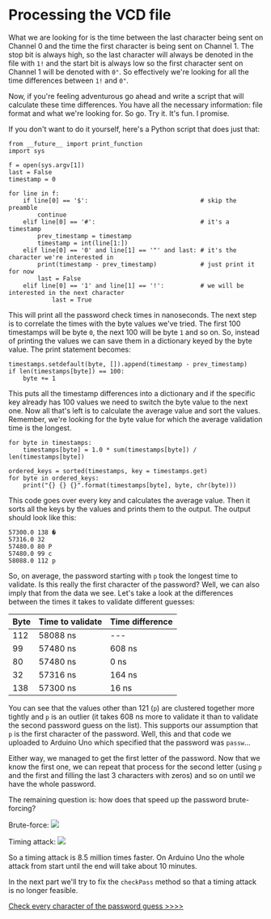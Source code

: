 # Processing the VCD file
What we are looking for is the time between the last character being sent on Channel 0 and the time the first character is being sent on Channel 1. The stop bit is always high, so the last character will always be denoted in the file with `1!` and the start bit is always low so the first character sent on Channel 1 will be denoted with `0"`. So effectively we're looking for all the time differences between `1!` and `0"`.

Now, if you're feeling adventurous go ahead and write a script that will calculate these time differences. You have all the necessary information: file format and what we're looking for. So go. Try it. It's fun. I promise.

If you don't want to do it yourself, here's a Python script that does just that:

```
from __future__ import print_function
import sys

f = open(sys.argv[1])
last = False
timestamp = 0

for line in f:
    if line[0] == '$':                               # skip the preamble
        continue
    elif line[0] == '#':                             # it's a timestamp
        prev_timestamp = timestamp
        timestamp = int(line[1:])
    elif line[0] == '0' and line[1] == '"' and last: # it's the character we're interested in
        print(timestamp - prev_timestamp)            # just print it for now
        last = False
    elif line[0] == '1' and line[1] == '!':          # we will be interested in the next character
            last = True
```

This will print all the password check times in nanoseconds. The next step is to correlate the times with the byte values we've tried. The first 100 timestamps will be byte `0`, the next 100 will be byte `1` and so on. So, instead of printing the values we can save them in a dictionary keyed by the byte value. The print statement becomes:

```
timestamps.setdefault(byte, []).append(timestamp - prev_timestamp)
if len(timestamps[byte]) == 100:
    byte += 1
```

This puts all the timestamp differences into a dictionary and if the specific key already has 100 values we need to switch the byte value to the next one. Now all that's left is to calculate the average value and sort the values. Remember, we're looking for the byte value for which the average validation time is the longest.

```
for byte in timestamps:
    timestamps[byte] = 1.0 * sum(timestamps[byte]) / len(timestamps[byte])

ordered_keys = sorted(timestamps, key = timestamps.get)
for byte in ordered_keys:
    print("{} {} {}".format(timestamps[byte], byte, chr(byte)))
```

This code goes over every key and calculates the average value. Then it sorts all the keys by the values and prints them to the output. The output should look like this:

```
57300.0 138 �
57316.0 32  
57480.0 80 P
57480.0 99 c
58088.0 112 p
```

So, on average, the password starting with `p` took the longest time to validate. Is this really the first character of the password? Well, we can also imply that from the data we see. Let's take a look at the differences between the times it takes to validate different guesses:

Byte | Time to validate | Time difference 
-----|------------------|-----------------
112 | 58088 ns | ---
99  | 57480 ns | 608 ns
80  | 57480 ns | 0 ns
32  | 57316 ns | 164 ns
138 | 57300 ns | 16 ns

You can see that the values other than 121 (`p`) are clustered together more tightly and `p` is an outlier (it takes 608 ns more to validate it than to validate the second password guess on the list). This supports our assumption that `p` is the first character of the password. Well, this and that code we uploaded to Arduino Uno which specified that the password was `passw`...

Either way, we managed to get the first letter of the password. Now that we know the first one, we can repeat that process for the second letter (using `p` and the first and filling the last 3 characters with zeros) and so on until we have the whole password.

The remaining question is: how does that speed up the password brute-forcing?

Brute-force: <img src="https://render.githubusercontent.com/render/math?math=256^5 = 1,099,511,627,776">

Timing attack: <img src="https://render.githubusercontent.com/render/math?math=(256 * 100) * 5 = 128,000">

So a timing attack is 8.5 million times faster. On Arduino Uno the whole attack from start until the end will take about 10 minutes.

In the next part we'll try to fix the `checkPass` method so that a timing attack is no longer feasible.

[Check every character of the password guess >>>>](power.md)
